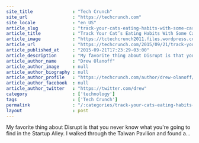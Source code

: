 ```yaml
---
site_title               : "Tech Crunch"
site_url                 : "https://techcrunch.com"
site_locale              : "en_US"
article_slug             : "track-your-cats-eating-habits-with-some-cardboard-and-a-spare-android-phone"
article_title            : "Track Your Cat’s Eating Habits With Some Cardboard And A Spare Android Phone"
article_image            : "https://tctechcrunch2011.files.wordpress.com/2015/09/screen-shot-2015-09-21-at-5-06-55-pm.png?w=764&h=400&crop=1"
article_url              : "https://techcrunch.com/2015/09/21/track-your-cats-eating-habits-with-some-cardboard-and-a-spare-android-phone/"
article_published_at     : "2015-09-21T17:23:29-03:00"
article_description      : "My favorite thing about Disrupt is that you never know what you're going to find in the Startup Alley. I walked through the Taiwan Pavilion and found a..."
article_author_name      : "Drew Olanoff"
article_author_image     : null
article_author_biography : null
article_author_profile   : "https://techcrunch.com/author/drew-olanoff/"
article_author_facebook  : null
article_author_twitter   : "https://twitter.com/drew"
category                 : ['technology']
tags                     : ['Tech Crunch']
permalink                : "/:categories/track-your-cats-eating-habits-with-some-cardboard-and-a-spare-android-phone/"
layout                   : post
---
```


My favorite thing about Disrupt is that you never know what you're going to find in the Startup Alley. I walked through the Taiwan Pavilion and found a...
